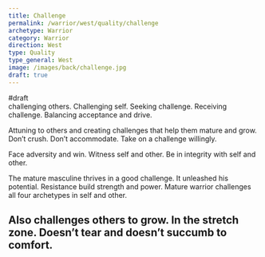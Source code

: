 ```yaml
---
title: Challenge
permalink: /warrior/west/quality/challenge
archetype: Warrior
category: Warrior
direction: West
type: Quality
type_general: West
image: /images/back/challenge.jpg
draft: true
---
```

#draft   
challenging others. Challenging self. Seeking challenge. Receiving challenge. Balancing acceptance and drive.   
  
Attuning to others and creating challenges that help them mature and grow. Don’t crush. Don’t accommodate. Take on a challenge willingly.   
  
Face adversity and win. Witness self and other. Be in integrity with self and other.   
  
The mature masculine thrives in a good challenge. It unleashed his potential. Resistance build strength and power. Mature warrior challenges all four archetypes in self and other.   
  
Also challenges others to grow. In the stretch zone. Doesn’t tear and doesn’t succumb to comfort. 
---
